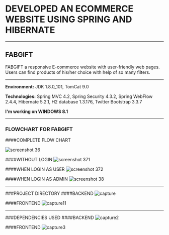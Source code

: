 # DEVELOPED AN ECOMMERCE WEBSITE USING SPRING AND HIBERNATE
___
## FABGIFT
FABGIFT a responsive E-commerce website with user-friendly web pages. Users can find products of his/her choice with help of so many filters.
___

**Environment:** JDK 1.8.0_101, TomCat 9.0

**Technologies:** Spring MVC 4.2, Spring Security 4.3.2, Spring WebFlow 2.4.4, Hibernate 5.2.1, H2 database 1.3.176, Twitter Bootstrap 3.3.7

**I'm working on WINDOWS 8.1**
___
### FLOWCHART FOR FABGIFT
####COMPLETE FLOW CHART

 ![screenshot 36](https://cloud.githubusercontent.com/assets/20114431/21516375/9439983c-ccfd-11e6-9d32-e799eea55364.png)
 
####WITHOUT LOGIN
![screenshot 371](https://cloud.githubusercontent.com/assets/20114431/21516379/a0dd2d9c-ccfd-11e6-96d0-f612f330644a.png)


####WHEN LOGIN AS USER
![screenshot 372](https://cloud.githubusercontent.com/assets/20114431/21516382/a37903a0-ccfd-11e6-8164-da75ddc7ffc9.png)


####WHEN LOGIN AS ADMIN
![screenshot 38](https://cloud.githubusercontent.com/assets/20114431/21516376/9aaf5846-ccfd-11e6-94f2-0affb1053786.png)
___
###PROJECT DIRECTORY
####BACKEND
![capture](https://cloud.githubusercontent.com/assets/20114431/21517214/2a94e836-cd03-11e6-928d-2de4b43dc307.JPG)

####FRONTEND
![capture11](https://cloud.githubusercontent.com/assets/20114431/21517217/2d85013e-cd03-11e6-9c8a-a849eb2f2353.JPG)
___
###DEPENDENCIES USED
####BACKEND
![capture2](https://cloud.githubusercontent.com/assets/20114431/21517644/a2496386-cd06-11e6-8500-b44f1de1f841.JPG)

####FRONTEND
![capture3](https://cloud.githubusercontent.com/assets/20114431/21517646/a5ea9d3e-cd06-11e6-84c0-4f3fba572521.JPG)
